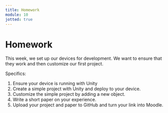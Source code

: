 ```yaml
---
title: Homework
module: 10
jotted: true
---
```


# Homework

This week, we set up our devices for development.  We want to ensure that they work and then customize our first project.

Specifics:

1. Ensure your device is running with Unity
2. Create a simple project with Unity and deploy to your device.
3. Customize the simple project by adding a new object.
4. Write a short paper on your experience.
7. Upload your project and paper to GitHub and turn your link into Moodle.

